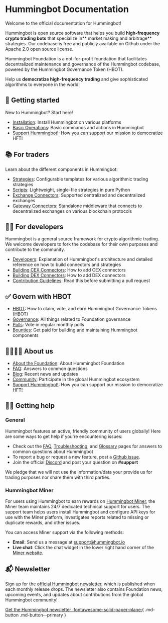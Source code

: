 # Hummingbot Documentation

Welcome to the official documentation for Hummingbot!

Hummingbot is open source software that helps you build **high-frequency crypto trading bots** that specialize in** market making and arbitrage** strategies. Our codebase is free and publicly available on Github under the Apache 2.0 open source license.

Hummingbot Foundation is a not-for-profit foundation that facilitates decentralized maintenance and governance of the Hummingbot codebase, powered by the Hummingbot Governance Token (HBOT).

Help us **democratize high-frequency trading** and give sophisticated algorithms to everyone in the world!

## 🐤 Getting started

New to Hummingbot? Start here!

- [Installation](/installation): Install Hummingbot on various platforms
- [Basic Operations](/operation): Basic commands and actions in Hummingbot
- [Support Hummingbot!](/support-hummingbot): How you can support our mission to democratize HFT!

## 📚 For traders

Learn about the different components in Hummingbot:

- [Strategies](/strategies): Configurable templates for various algorithmic trading strategies
- [Scripts](/scripts): Lightweight, single-file strategies in pure Python
- [Exchange Connectors](/exchanges): Supported centralized and decentralized exchanges
- [Gateway Connectors](/gateway): Standalone middleware that connects to decentralized exchanges on various blockchain protocols

## 👩‍💻 For developers

Hummingbot is a general source framework for crypto algorithmic trading. We welcome developers to fork the codebase for their own purposes and contribute to the community.

- [Developers](/developers): Explanation of Hummingbot's architecture and detailed reference on how to build connectors and strategies
- [Building CEX Connectors](/developers/connectors/): How to add CEX connectors
- [Building DEX Connectors](/developers/gateway/): How to add DEX connectors
- [Contribution Guidelines](/developers/contributions/): Read this before submitting a pull request

## ✅ Govern with HBOT

- [HBOT](/hbot): How to claim, vote, and earn Hummingbot Governance Tokens (HBOT)
- [Governance](/governance): All things related to Foundation governance
- [Polls](/governance/polls): Vote in regular monthly polls
- [Bounties](/governance/bounties): Get paid for building and maintaining Hummingbot components

## 👨‍👩‍👧‍👧 About us

- [About the Foundation](/about): About Hummingbot Foundation
- [FAQ](/faq): Answers to common questions
- [Blog](https://blog.hummingbot.org): Recent news and updates
- [Community](/community): Participate in the global Hummingbot ecosystem
- [Support Hummingbot!](/support-hummingbot): How you can support our mission to democratize HFT!

## 🙋‍♂️ Getting help

### General

Hummingbot features an active, friendly community of users globally! Here are some ways to get help if you're encountering issues:

- Check out the [FAQ](/faq), [Troubleshooting](/troubleshooting), and [Glossary](/glossary) pages for answers to common questions about Hummingbot
- To report a bug or request a new feature, post a [Github issue](https://github.com/hummingbot/hummingbot/issues/new/choose).
- Join the official [Discord](https://discord.gg/hummingbot) and post your question on **#support**

We pledge that we will not use the information/data your provide us for trading purposes nor share them with third parties.

### Hummingbot Miner

For users using Hummingbot to earn rewards on [Hummingbot Miner](https://miner.hummingbot.io), the Miner team maintains 24/7 dedicated technical support for users. The support team helps users install Hummingbot and configure API keys for use with the Miner platform, investigates reports related to missing or duplicate rewards, and other issues.

You can access Miner support via the following methods:

- **Email**: Send us a message at [support@hummingbot.io](mailto:support@hummingbot.io)
- **Live chat**: Click the chat widget in the lower right hand corner of the [Miner website](https://miner.hummingbot.io).

## 📬 Newsletter

Sign up for the [official Hummingbot newsletter](https://hummingbot.substack.com/), which is published when each monthly release drops. The newsletter also contains Foundation news, upcoming events, and updates about contributions from the global Hummingbot community!

[Get the Hummingbot newsletter :fontawesome-solid-paper-plane:](https://hummingbot.substack.com/){ .md-button .md-button--primary }

